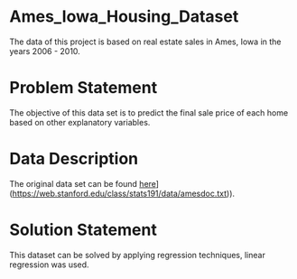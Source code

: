 # Ames_Iowa_Housing_Dataset
The data of this project is based on real estate sales in Ames, Iowa in the years 2006 - 2010.

# Problem Statement
The objective of this data set is to predict the final sale price of each home based on other explanatory variables.

# Data Description
The original data set can be found [here]([https://web.stanford.edu/class/stats191/data/amesdoc.txt)](https://web.stanford.edu/class/stats191/data/amesdoc.txt)).

# Solution Statement
This dataset can be solved by applying regression techniques, linear regression was used.
